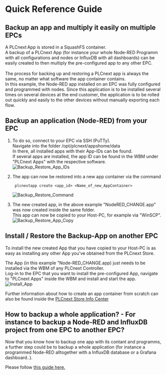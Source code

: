 # Quick Reference Guide<br>

## Backup an app and multiply it easily on multiple EPCs

A PLCnext App is stored in a SquashFS container. <br>
A backup of a PLCnext App (for instance your whole Node-RED Programm with all configurations and nodes or InfluxDB with all dashboards) can be easily created to then multiply the pre-configured app to any other EPC. <br>
<br>
The process for backing up and restoring a PLCnext app is always the same, no matter what software the app container contains.  <br>
In this example, the Node-RED app installed on an EPC was fully configured and programmed with nodes. Since this application is to be installed several times on several devices at the end customer, the application is to be rolled out quickly and easily to the other devices without manually exporting each flow. 

## Backup an application (Node-RED) from your EPC

1. To do so, connect to your EPC via SSH (PuTTy). <br>
Navigate into the folder /opt/plcnext/appshome/data <br>
In there, all installed apps with their App-IDs can be found.<br>
If several apps are installed, the app ID can be found in the WBM under "PLCnext Apps" with the respective software. <br>
![Backup_Restore_App_IDs](/FW_2023/images/Backup_app1.JPG) <br>

2. The app can now be restored into a new app container via the command <br>

        plcnextapp create <app_id> <Name_of_new_AppContainer>

    ![Backup_Restore_Command](/FW_2023/images/Backup_app2.JPG) <br>

3. The new created app, in the above example "NodeRED_CHANGE.app" was now created inside the same folder. <br>
This app can now be copied to your Host-PC, for example via "WinSCP". <br>
![Backup_Restore_App_Copy](/FW_2023/images/Backup_app3.JPG) <br>

## Install / Restore the Backup-App on another EPC

To install the new created App that you have copied to your Host-PC is as easy as installing any other App you've obtained from the PLCnext Store.

The App (in this example "Node-RED_CHANGE.app) just needs to be installed via the WBM of any PLCnext Controller. <br>
Log-in to the EPC that you want to install the pre-configured App, navigate to "PLCnext Apps" inside the WBM and install and start the app. <br>
![Install_App](/FW_2023/images/Install_App23.jpg) <br> 


Further information about how to create an app container from scratch can also be found inside the [PLCnext Store Info Center](https://store.plcnext.help/st/PLCnext_App_Integration_Guide/PLCnext_Apps/Building_a_PLCnext_App.htm) <br>

## How to backup a whole application? - For instance to backup a Node-RED and InfluxDB project from one EPC to another EPC?

Now that you know how to backup one app with its contant and programms, a further step could be to backup a whole application (for instance a programmed Node-RED alltogether with a InfluxDB database or a Grafana dashboard..).

Please follow [this guide here.](/FW_2023/Configuration/05_BackUp_Application.md)